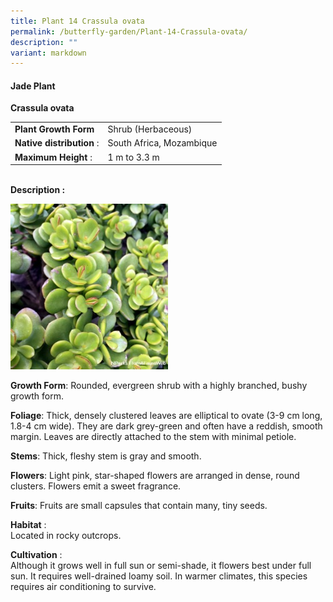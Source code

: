 ```yaml
---
title: Plant 14 Crassula ovata
permalink: /butterfly-garden/Plant-14-Crassula-ovata/
description: ""
variant: markdown
---
```

#### **Jade Plant**


**Crassula ovata**  
  

|                        |                              |
|------------------------|------------------------------|
|    **Plant Growth Form**   |     Shrub (Herbaceous)       |
|  **Native distribution** : |     South Africa, Mozambique |
|    **Maximum Height** :    |     1 m to 3.3 m             |
  
  
&nbsp;  
**Description :**  
  
<img style="width:50%;height:50%" src="/images/Butterfly%20Garden/B14.png">

**Growth Form**: Rounded, evergreen shrub with a highly branched, bushy growth form.

**Foliage**: Thick, densely clustered leaves are elliptical to ovate (3-9 cm long, 1.8-4 cm wide). They are dark grey-green and often have a reddish, smooth margin. Leaves are directly attached to the stem with minimal petiole.

**Stems**: Thick, fleshy stem is gray and smooth.

**Flowers**: Light pink, star-shaped flowers are arranged in dense, round clusters. Flowers emit a sweet fragrance.

**Fruits**: Fruits are small capsules that contain many, tiny seeds.

  

**Habitat**&nbsp;:  
Located in rocky outcrops.

**Cultivation**&nbsp;:  
Although it grows well in full sun or semi-shade, it flowers best under full sun. It requires well-drained loamy soil. In warmer climates, this species requires air conditioning to survive.

  

